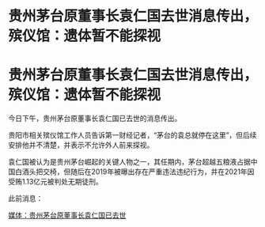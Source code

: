 # 贵州茅台原董事长袁仁国去世消息传出，殡仪馆：遗体暂不能探视

# 贵州茅台原董事长袁仁国去世消息传出，殡仪馆：遗体暂不能探视

今日下午，贵州茅台原董事长袁仁国已去世的消息传出。

贵阳市相关殡仪馆工作人员告诉第一财经记者，“茅台的袁总就停在这里”，但后续安排他并不清楚，并表示不允许外人前来探视。

袁仁国被认为是贵州茅台崛起的关键人物之一，其任期内，茅台超越五粮液占据中国白酒头把交椅，但随后在2019年被曝出存在严重违法违纪行为，并在2021年因受贿1.13亿元被判处无期徒刑。

此前消息：

[媒体：贵州茅台原董事长袁仁国已去世](https://new.qq.com/rain/a/20230911A07AGE00)

